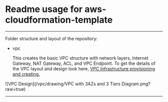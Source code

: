 # Readme usage for aws-cloudformation-template

---

Folder structure and layout of the repository:

 - vpc

   This creates the basic VPC structure with network layers, Internet Gateway, NAT Gateway, ACL, and VPC Endpoint.
To get the details of the VPC layout and design look here, [VPC Infrastructure provisioning and creating.](http://havokconfluence/display/DevOps/VPC+Infrastructure+provisioning+and+creating) 


  ![VPC Design](/vpc/drawing/VPC with 3AZs and 3 Tiers Diagram.png?raw=true)

---